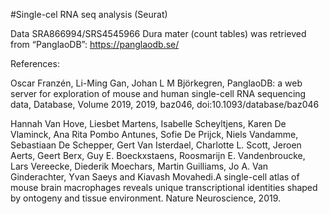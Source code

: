 #Single-cel RNA seq analysis (Seurat)


Data SRA866994/SRS4545966 Dura mater (count tables) was retrieved from “PanglaoDB”: https://panglaodb.se/



References:

Oscar Franzén, Li-Ming Gan, Johan L M Björkegren, PanglaoDB: a web server for exploration of mouse and human single-cell 
RNA sequencing data, Database, Volume 2019, 2019, baz046, doi:10.1093/database/baz046


Hannah Van Hove, Liesbet Martens, Isabelle Scheyltjens, Karen De Vlaminck, Ana Rita Pombo Antunes, Sofie De Prijck, Niels Vandamme, 
Sebastiaan De Schepper, Gert Van Isterdael, Charlotte L. Scott, Jeroen Aerts, Geert Berx, Guy E. Boeckxstaens, Roosmarijn E. Vandenbroucke, 
Lars Vereecke, Diederik Moechars, Martin Guilliams, Jo A. Van Ginderachter, Yvan Saeys and Kiavash Movahedi.A single-cell atlas of mouse brain 
macrophages reveals unique transcriptional identities shaped by ontogeny and tissue environment. Nature Neuroscience, 2019.
